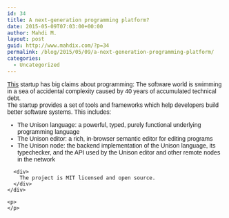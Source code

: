 ```yaml
---
id: 34
title: A next-generation programming platform?
date: 2015-05-09T07:03:00+00:00
author: Mahdi M.
layout: post
guid: http://www.mahdix.com/?p=34
permalink: /blog/2015/05/09/a-next-generation-programming-platform/
categories:
  - Uncategorized
---
```

<div dir="ltr">
  <div class="gmail_default" style="font-family:tahoma,sans-serif">
    <a href="http://unisonweb.org/2015-05-07/about.html">This</a> startup has big claims about programming: The software world is swimming in a sea of accidental complexity caused by 40 years of accumulated technical debt.
  </div>
  
  <div class="gmail_default" style="font-family:tahoma,sans-serif">
  </div>
  
  <div class="gmail_default" style="font-family:tahoma,sans-serif">
    The startup provides a set of tools and frameworks which help developers build better software systems. This includes:
  </div>
  
  <div class="gmail_default" style="font-family:tahoma,sans-serif">
    <div class="gmail_default">
      <ul>
        <li>
          The Unison language: a powerful, typed, purely functional underlying programming language
        </li>
        <li>
          The Unison editor: a rich, in-browser semantic editor for editing programs
        </li>
        <li>
          The Unison node: the backend implementation of the Unison language, its typechecker, and the API used by the Unison editor and other remote nodes in the network
        </li>
      </ul>
      
      <div>
        The project is MIT licensed and open source. 
      </div>
    </div>
  </div>
  
  <p>
    </div> 
    
    <p>
    </p>